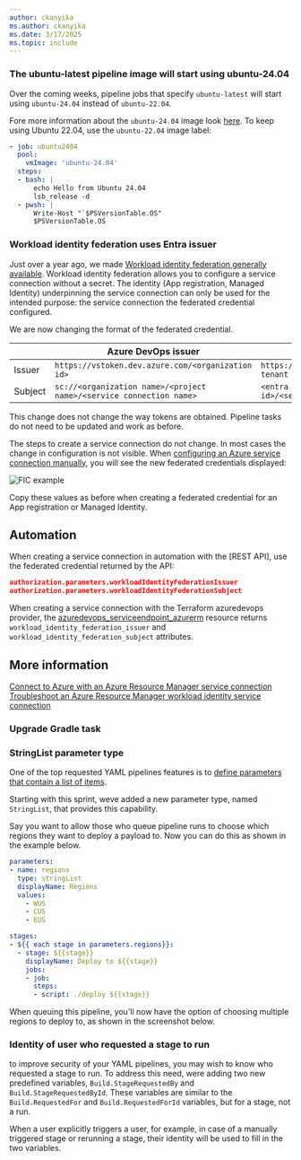 ```yaml
---
author: ckanyika
ms.author: ckanyika
ms.date: 3/17/2025
ms.topic: include
---
```


### The ubuntu-latest pipeline image will start using ubuntu-24.04

Over the coming weeks, pipeline jobs that specify `ubuntu-latest` will start using `ubuntu-24.04` instead of `ubuntu-22.04`.

Fore more information about the `ubuntu-24.04` image look [here](https://aka.ms/azdo-ubuntu-24.04). To keep using Ubuntu 22.04, use the `ubuntu-22.04` image label:

```yaml
- job: ubuntu2404
  pool:
    vmImage: 'ubuntu-24.04'
  steps:
  - bash: |
      echo Hello from Ubuntu 24.04
      lsb_release -d
  - pwsh: |
      Write-Host "`$PSVersionTable.OS"
      $PSVersionTable.OS
```


### Workload identity federation uses Entra issuer

Just over a year ago, we made [Workload identity federation generally available](https://devblogs.microsoft.com/devops/workload-identity-federation-for-azure-deployments-is-now-generally-available/). Workload identity federation allows you to configure a service connection without a secret. The identity (App registration, Managed Identity) underpinning the service connection can only be used for the intended purpose: the service connection the federated credential configured.

We are now changing the format of the federated credential.

|         | Azure DevOps issuer                                                 | Entra issuer (new)                                            |
|---------|---------------------------------------------------------------------|---------------------------------------------------------------|
| Issuer  | `https://vstoken.dev.azure.com/<organization id>`                   | `https://login.microsoftonline.com/<Entra tenant id>/v2.0`    |
| Subject | `sc://<organization name>/<project name>/<service connection name>` | `<entra prefix>/sc/<organization id>/<service connection id>` |

This change does not change the way tokens are obtained. Pipeline tasks do not need to be updated and work as before.

The steps to create a service connection do not change. In most cases the change in configuration is not visible. When [configuring an Azure service connection manually](https://learn.microsoft.com/azure/devops/pipelines/release/configure-workload-identity), you will see the new federated credentials displayed:

![FIC example](manual-fic.png "FIC example")

Copy these values as before when creating a federated credential for an App registration or Managed Identity.

## Automation

When creating a service connection in automation with the [REST API], use the federated credential returned by the API:

```json
authorization.parameters.workloadIdentityFederationIssuer
authorization.parameters.workloadIdentityFederationSubject
```

When creating a service connection with the Terraform azuredevops provider, the [azuredevops_serviceendpoint_azurerm](https://registry.terraform.io/providers/microsoft/azuredevops/latest/docs/resources/serviceendpoint_azurerm#attributes-reference) resource returns `workload_identity_federation_issuer` and `workload_identity_federation_subject` attributes.

## More information

[Connect to Azure with an Azure Resource Manager service connection](https://learn.microsoft.com/en-us/azure/devops/pipelines/library/connect-to-azures)  
[Troubleshoot an Azure Resource Manager workload identity service connection](https://learn.microsoft.com/azure/devops/pipelines/release/troubleshoot-workload-identity)

### Upgrade Gradle task

### StringList parameter type

One of the top requested YAML pipelines features is to [define parameters that contain a list of items](https://developercommunity.visualstudio.com/t/parameters-that-support-multiselect/1224839).

Starting with this sprint, weve added a new parameter type, named `StringList`, that provides this capability.

Say you want to allow those who queue pipeline runs to choose which regions they want to deploy a payload to. Now you can do this as shown in the example below.

```yaml
parameters:
- name: regions
  type: stringList
  displayName: Regions
  values:
    - WUS
    - CUS
    - EUS

stages:
- ${{ each stage in parameters.regions}}:
  - stage: ${{stage}}
    displayName: Deploy to ${{stage}}
    jobs:
    - job:
      steps:
      - script: ./deploy ${{stage}}
```

When queuing this pipeline, you'll now have the option of choosing multiple regions to deploy to, as shown in the screenshot below.


### Identity of user who requested a stage to run

to improve security of your YAML pipelines, you may wish to know who requested a stage to run. To address this need, were adding two new predefined variables, `Build.StageRequestedBy` and `Build.StageRequestedById`. These variables are similar to the `Build.RequestedFor` and `Build.RequestedForId` variables, but for a stage, not a run.

When a user explicitly triggers a user, for example, in case of a manually triggered stage or rerunning a stage, their identity will be used to fill in the two variables.

